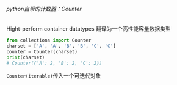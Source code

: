###### python自带的计数器：Counter

 Hight-perform container datatypes 翻译为一个高性能容量数据类型

```python
from collections import Counter 
charset = ['A', 'A', 'B', 'B', 'C', 'C'] 
counter = Counter(charset) 
print(charset) 
# Counter({'A': 2, 'B': 2, 'C': 2})
```

`Counter(iterable)`传入一个可迭代对象

